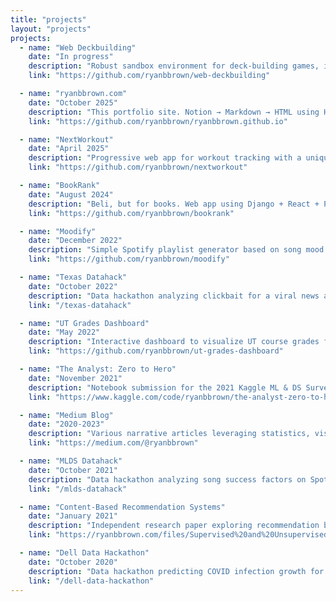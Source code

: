 ```yaml
---
title: "projects"
layout: "projects"
projects:
  - name: "Web Deckbuilding"
    date: "In progress"
    description: "Robust sandbox environment for deck-building games, including live multiplayer capabilities. Zustand + Redis + React. Used to help me quickly iterate on the board game I'm creating."
    link: "https://github.com/ryanbbrown/web-deckbuilding"

  - name: "ryanbbrown.com"
    date: "October 2025"
    description: "This portfolio site. Notion → Markdown → HTML using Hugo and notion-exporter."
    link: "https://github.com/ryanbbrown/ryanbbrown.github.io"

  - name: "NextWorkout"
    date: "April 2025"
    description: "Progressive web app for workout tracking with a unique UI focusing on exercise consistency. Fastify + Supabase + React. Used to manage my chronic pain."
    link: "https://github.com/ryanbbrown/nextworkout"

  - name: "BookRank"
    date: "August 2024"
    description: "Beli, but for books. Web app using Django + React + Pinecone + Digital Ocean. Unfinished due to prohibitively expensive data."
    link: "https://github.com/ryanbbrown/bookrank"

  - name: "Moodify"
    date: "December 2022"
    description: "Simple Spotify playlist generator based on song mood. React + Spotify OAuth + Heroku. Built before AI made it easy."
    link: "https://github.com/ryanbbrown/moodify"

  - name: "Texas Datahack"
    date: "October 2022"
    description: "Data hackathon analyzing clickbait for a viral news aggregator. We won first place out of 22 teams."
    link: "/texas-datahack"

  - name: "UT Grades Dashboard"
    date: "May 2022"
    description: "Interactive dashboard to visualize UT course grades from 2010-2022. Altair + R2 object storage for data access."
    link: "https://github.com/ryanbbrown/ut-grades-dashboard"

  - name: "The Analyst: Zero to Hero"
    date: "November 2021"
    description: "Notebook submission for the 2021 Kaggle ML & DS Survey competition, exploring the ambiguity of the \"analyst\" job title. Narrated as a role-playing game."
    link: "https://www.kaggle.com/code/ryanbbrown/the-analyst-zero-to-hero/notebook"

  - name: "Medium Blog"
    date: "2020-2023"
    description: "Various narrative articles leveraging statistics, visualization, and NLP. Published in Towards Data Science."
    link: "https://medium.com/@ryanbbrown"

  - name: "MLDS Datahack"
    date: "October 2021"
    description: "Data hackathon analyzing song success factors on Spotify. We won first place out of 15 teams."
    link: "/mlds-datahack"

  - name: "Content-Based Recommendation Systems"
    date: "January 2021"
    description: "Independent research paper exploring recommendation based on book content instead of collaborative filtering. Focused on the 52 books I read in 2020."
    link: "https://ryanbbrown.com/files/Supervised%20and%20Unsupervised%20Approaches%20to%20Content-Based%20Recommendation%20Systems.pdf"

  - name: "Dell Data Hackathon"
    date: "October 2020"
    description: "Data hackathon predicting COVID infection growth for the holiday season. We won first place out of 12 teams."
    link: "/dell-data-hackathon"
---
```

